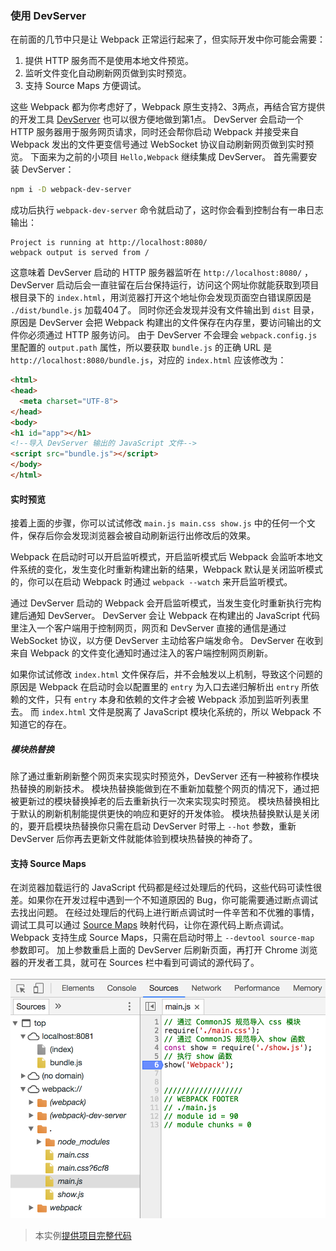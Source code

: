 ### 使用 DevServer
在前面的几节中只是让 Webpack 正常运行起来了，但实际开发中你可能会需要：

1. 提供 HTTP 服务而不是使用本地文件预览。
2. 监听文件变化自动刷新网页做到实时预览。
3. 支持 Source Maps 方便调试。

这些 Webpack 都为你考虑好了，Webpack 原生支持2、3两点，再结合官方提供的开发工具 [DevServer](https://webpack.js.org/configuration/dev-server/) 也可以很方便地做到第1点。
DevServer 会启动一个 HTTP 服务器用于服务网页请求，同时还会帮你启动 Webpack 并接受来自 Webpack 发出的文件更变信号通过 WebSocket 协议自动刷新网页做到实时预览。
下面来为之前的小项目 `Hello,Webpack` 继续集成 DevServer。
首先需要安装 DevServer：
```bash
npm i -D webpack-dev-server
```
成功后执行 `webpack-dev-server` 命令就启动了，这时你会看到控制台有一串日志输出：
```
Project is running at http://localhost:8080/
webpack output is served from /
```
这意味着 DevServer 启动的 HTTP 服务器监听在 `http://localhost:8080/` ，DevServer 启动后会一直驻留在后台保持运行，访问这个网址你就能获取到项目根目录下的 `index.html`，用浏览器打开这个地址你会发现页面空白错误原因是 `./dist/bundle.js` 加载404了。
同时你还会发现并没有文件输出到 `dist` 目录，原因是 DevServer 会把 Webpack 构建出的文件保存在内存里，要访问输出的文件你必须通过 HTTP 服务访问。
由于 DevServer 不会理会 `webpack.config.js` 里配置的 `output.path` 属性，所以要获取 `bundle.js` 的正确 URL 是 `http://localhost:8080/bundle.js`，对应的 `index.html` 应该修改为：
```html
<html>
<head>
  <meta charset="UTF-8">
</head>
<body>
<h1 id="app"></h1>
<!--导入 DevServer 输出的 JavaScript 文件-->
<script src="bundle.js"></script>
</body>
</html>
```

#### 实时预览
接着上面的步骤，你可以试试修改 `main.js main.css show.js` 中的任何一个文件，保存后你会发现浏览器会被自动刷新运行出修改后的效果。

Webpack 在启动时可以开启监听模式，开启监听模式后 Webpack 会监听本地文件系统的变化，发生变化时重新构建出新的结果，Webpack 默认是关闭监听模式的，你可以在启动 Webpack 时通过 `webpack --watch` 来开启监听模式。

通过 DevServer 启动的 Webpack 会开启监听模式，当发生变化时重新执行完构建后通知 DevServer。
DevServer 会让 Webpack 在构建出的 JavaScript 代码里注入一个客户端用于控制网页，网页和 DevServer 直接的通信是通过 WebSocket 协议，以方便 DevServer 主动给客户端发命令。
DevServer 在收到来自 Webpack 的文件变化通知时通过注入的客户端控制网页刷新。

如果你试试修改 `index.html` 文件保存后，并不会触发以上机制，导致这个问题的原因是 Webpack 在启动时会以配置里的 `entry` 为入口去递归解析出 `entry` 所依赖的文件，只有 `entry` 本身和依赖的文件才会被 Webpack 添加到监听列表里去。
而 `index.html` 文件是脱离了 JavaScript 模块化系统的，所以 Webpack 不知道它的存在。

##### 模块热替换
除了通过重新刷新整个网页来实现实时预览外，DevServer 还有一种被称作模块热替换的刷新技术。
模块热替换能做到在不重新加载整个网页的情况下，通过把被更新过的模块替换掉老的后去重新执行一次来实现实时预览。
模块热替换相比于默认的刷新机制能提供更快的响应和更好的开发体验。
模块热替换默认是关闭的，要开启模块热替换你只需在启动 DevServer 时带上 `--hot` 参数，重新 DevServer 后你再去更新文件就能体验到模块热替换的神奇了。

#### 支持 Source Maps
在浏览器加载运行的 JavaScript 代码都是经过处理后的代码，这些代码可读性很差。如果你在开发过程中遇到一个不知道原因的 Bug，你可能需要通过断点调试去找出问题。
在经过处理后的代码上进行断点调试时一件辛苦和不优雅的事情，调试工具可以通过 [Source Maps](https://www.html5rocks.com/en/tutorials/developertools/sourcemaps/) 映射代码，让你在源代码上断点调试。
Webpack 支持生成 Source Maps，只需在启动时带上 `--devtool source-map` 参数即可。
加上参数重启上面的 DevServer 后刷新页面，再打开 Chrome 浏览器的开发者工具，就可在 Sources 栏中看到可调试的源代码了。

![图1.6.1 在开发者工具中调试 Source Maps](img/source-map.png)

> 本实例[提供项目完整代码](https://github.com/gwuhaolin/dive-into-webpack/tree/master/codes/1.6使用DevServer)
